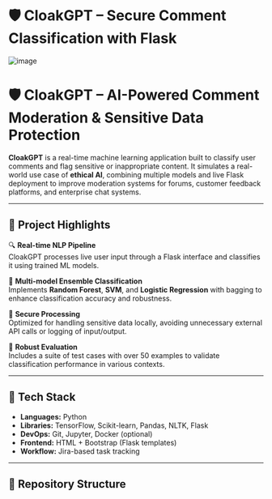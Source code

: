 # 🛡️ CloakGPT – Secure Comment Classification with Flask

![image](https://github.com/user-attachments/assets/742e1864-b264-4daf-b7d0-bfeea4712d9b)


# 🛡️ CloakGPT – AI-Powered Comment Moderation & Sensitive Data Protection

**CloakGPT** is a real-time machine learning application built to classify user comments and flag sensitive or inappropriate content. It simulates a real-world use case of **ethical AI**, combining multiple models and live Flask deployment to improve moderation systems for forums, customer feedback platforms, and enterprise chat systems.

---

## 🚀 Project Highlights

🔍 **Real-time NLP Pipeline**  
CloakGPT processes live user input through a Flask interface and classifies it using trained ML models.

🧠 **Multi-model Ensemble Classification**  
Implements **Random Forest**, **SVM**, and **Logistic Regression** with bagging to enhance classification accuracy and robustness.

🔐 **Secure Processing**  
Optimized for handling sensitive data locally, avoiding unnecessary external API calls or logging of input/output.

🧪 **Robust Evaluation**  
Includes a suite of test cases with over 50 examples to validate classification performance in various contexts.

---

## 🧰 Tech Stack

- **Languages:** Python
- **Libraries:** TensorFlow, Scikit-learn, Pandas, NLTK, Flask
- **DevOps:** Git, Jupyter, Docker (optional)
- **Frontend:** HTML + Bootstrap (Flask templates)
- **Workflow:** Jira-based task tracking

---

## 📂 Repository Structure

